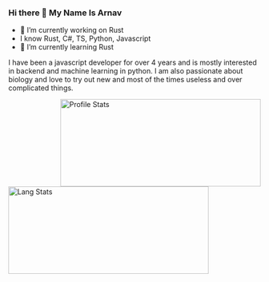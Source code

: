 ### Hi there 👋 My Name Is Arnav


- 🔭 I’m currently working on Rust
- I know Rust, C#, TS, Python, Javascript
- 🌱 I’m currently learning Rust

I have been a javascript developer for over 4 years and is mostly interested in backend and machine learning in python. I am also passionate about biology and love to try out new and most of the times useless and over complicated things.

<img align="right" alt = "Profile Stats" src="https://github-readme-stats.vercel.app/api?username=arnav7633&&show_icons=true&title_color=ffffff&icon_color=bb2acf&text_color=daf7dc&bg_color=151515" height=175 width=400/>
<img align="left" alt="Lang Stats" src="https://github-readme-stats.vercel.app/api/top-langs/?username=arnav7633&theme=aura&count_private=true&layout=compact" height=175 width=400/>

